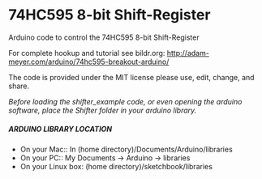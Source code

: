 # 74HC595 8-bit Shift-Register
Arduino code to control the 74HC595 8-bit Shift-Register

For complete hookup and tutorial see bildr.org: http://adam-meyer.com/arduino/74hc595-breakout-arduino/

The code is provided under the MIT license please use, edit, change, and share. 


*Before loading the shifter_example code, or even opening the arduino software, place the Shifter folder in your arduino library.*

##### ARDUINO LIBRARY LOCATION
* On your Mac:: In (home directory)/Documents/Arduino/libraries  
* On your PC:: My Documents -> Arduino -> libraries  
* On your Linux box: (home directory)/sketchbook/libraries  
